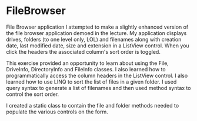# FileBrowser
File Browser application
I attempted to make a slightly enhanced version of the file browser application demoed in the lecture. 
My application displays drives, folders (to one level only, LOL) and filenames along with creation date, last modified date, 
size and extension in a ListView control. When you click the headers the associated column's sort order is toggled.

This exercise provided an opportunity to learn about using the File, DriveInfo, DirectoryInfo and FileInfo classes. 
I also learned how to programmatically access the column headers in the ListView control. I also learned how to use LINQ to sort 
the list of files in a given folder. I used query syntax to generate a list of filenames and then used method syntax to control 
the sort order.

I created a static class to contain the file and folder methods needed to populate the various controls on the form.
